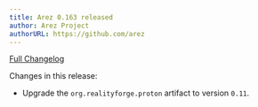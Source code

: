 ```yaml
---
title: Arez 0.163 released
author: Arez Project
authorURL: https://github.com/arez
---
```


[Full Changelog](https://github.com/arez/arez/compare/v0.162...v0.163)

Changes in this release:

* Upgrade the `org.realityforge.proton` artifact to version `0.11`.
